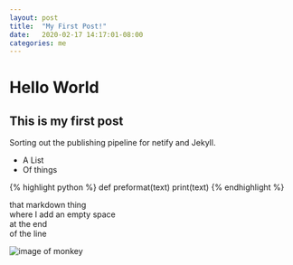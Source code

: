 ```yaml
---
layout: post
title:  "My First Post!"
date:   2020-02-17 14:17:01-08:00
categories: me
---
```

# Hello World

## This is my first post

Sorting out the publishing pipeline for netify and Jekyll.

* A List
* Of things

{% highlight python %}
def preformat(text)
  print(text)
{% endhighlight %}

that markdown thing  
where I add an empty space  
at the end  
of the line  

![image of monkey](https://pbs.twimg.com/media/EQ2AX9TUEAA9PjR?format=jpg&name=medium)

